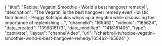 {
    "title": "Recipe: Vegatini Smoothie - World's best hangover remedy!",
    "description": "The Vegatini is the best hangover remedy ever! Holistic Nutritionist - Peggy Kotsopoulos whips up a Vegatini while discussing the importance of replenishing ...",
    "channelid": "165462",
    "videoid": "165624",
    "date_created": "1399316173",
    "date_modified": "1418181405",
    "type": "captivate",
    "layout": "channelVideo",
    "url": "\/charbroil-tv\/recipe-vegatini-smoothie-world-s-best-hangover-remedy\/165462-165624"
}